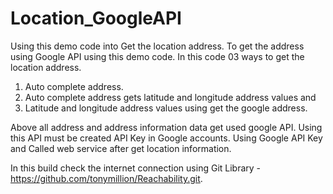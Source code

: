 # Location_GoogleAPI


Using this demo code into Get the location address. To get the address using Google API using this demo code. In this code 03 ways to get the location address.
1. Auto complete address. 
2. Auto complete address gets latitude and longitude address values and 
3. Latitude and longitude address values using get the google address.

Above all address and address information data get used google API. Using this API must be created API Key in Google accounts. Using Google API Key and Called web service after get location information.

In this build check the internet connection using Git Library - https://github.com/tonymillion/Reachability.git.



